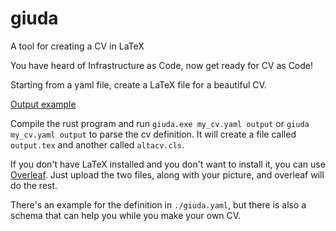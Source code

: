 # giuda

A tool for creating a CV in LaTeX

You have heard of Infrastructure as Code, now get ready for CV as Code!

Starting from a yaml file, create a LaTeX file for a beautiful CV.

[Output example](./fred.pdf)

Compile the rust program and run `giuda.exe my_cv.yaml output` or `giuda my_cv.yaml output` to parse the cv definition. It will create a file called `output.tex` and another called `altacv.cls`.

If you don't have LaTeX installed and you don't want to install it, you can use [Overleaf](https://www.overleaf.com/). Just upload the two files, along with your picture, and overleaf will do the rest.

There's an example for the definition in `./giuda.yaml`, but there is also a schema that can help you while you make your own CV.
